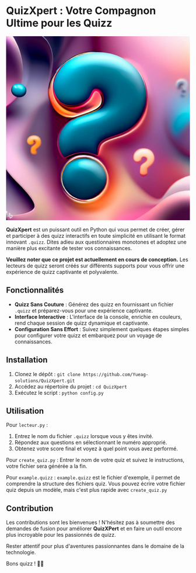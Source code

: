 # QuizXpert : Votre Compagnon Ultime pour les Quizz

![Logo QuizMaster](image.jpeg)

**QuizXpert** est un puissant outil en Python qui vous permet de créer, gérer et participer à des quizz interactifs en toute simplicité en utilisant le format innovant `.quizz`. Dites adieu aux questionnaires monotones et adoptez une manière plus excitante de tester vos connaissances.

**Veuillez noter que ce projet est actuellement en cours de conception.** Les lecteurs de quizz seront créés sur différents supports pour vous offrir une expérience de quizz captivante et polyvalente.

## Fonctionnalités

- **Quizz Sans Couture** : Générez des quizz en fournissant un fichier `.quizz` et préparez-vous pour une expérience captivante.
- **Interface Interactive** : L'interface de la console, enrichie en couleurs, rend chaque session de quizz dynamique et captivante.
- **Configuration Sans Effort** : Suivez simplement quelques étapes simples pour configurer votre quizz et embarquez pour un voyage de connaissances.

## Installation

1. Clonez le dépôt : `git clone https://github.com/Yueag-solutions/QuizXpert.git`
2. Accédez au répertoire du projet : `cd QuizXpert`
3. Exécutez le script : `python config.py`

## Utilisation
Pour `lecteur.py` :
1. Entrez le nom du fichier `.quizz` lorsque vous y êtes invité.
2. Répondez aux questions en sélectionnant le numéro approprié.
3. Obtenez votre score final et voyez à quel point vous avez performé.

Pour `create_quiz.py` :
Entrer le nom de votre quiz et suivez le instructions, votre fichier sera générée a la fin.

Pour `example.quizz` :
`example.quizz` est le fichier d'exemple, il permet de comprendre la structure des fichiers quiz.
Vous pouvez écrire votre fichier quiz depuis un modèle, mais c'est plus rapide avec `create_quiz.py`
## Contribution

Les contributions sont les bienvenues ! N'hésitez pas à soumettre des demandes de fusion pour améliorer **QuizXPert** et en faire un outil encore plus incroyable pour les passionnés de quizz.

Rester attentif pour plus d'aventures passionnantes dans le domaine de la technologie.

Bons quizz ! 🚀🎉
